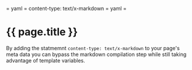= yaml =
content-type: text/x-markdown
= yaml =

# {{ page.title }}

By adding the statmemnt `content-type: text/x-markdown` to your page's meta data you can bypass the markdown compilation step while still taking advantage of template variables.
